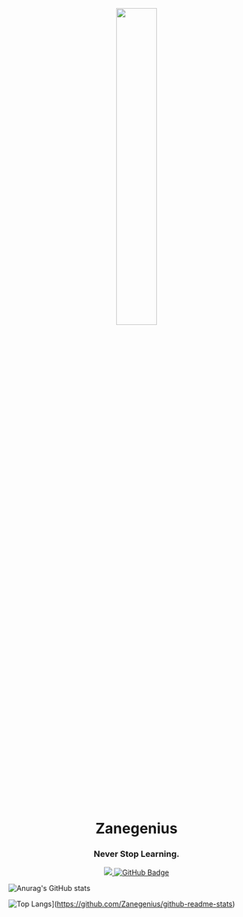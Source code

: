 
<p align="center"><a href="#"><img width="40%" height="auto" src="https://cdn.discordapp.com/attachments/893378078573748235/918982210164498482/68747470733a2f2f6d656469612e646973636f72646170702e6e65742f6174746163686d656e74732f3831333334313636323534353331333833322f3831333334333430343530373236373039322f706f6b656d6f6e5f706978656c2e676966.gif" height="175px"/></a>
<h1 align="center">Zanegenius
<h3 align="center">Never Stop Learning.</h3>

<p align="center">
<a href="https://github.com/Zanegenius/github-profile-views-counter">
    <img src="https://komarev.com/ghpvc/?username=Zanegenius">
</a>
<a href="https://github.com/Zanegenius?tab=followers"><img src="https://img.shields.io/github/followers/Zanegenius?label=Followers&style=social" alt="GitHub Badge"></a>

![Anurag's GitHub stats](https://github-readme-stats.vercel.app/api?username=Zanegenius&show_icons=true&theme=synthwave)
    
![Top Langs](https://github-readme-stats.vercel.app/api/top-langs/?username=Zanegenius&layout=compact)](https://github.com/Zanegenius/github-readme-stats)
